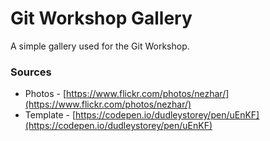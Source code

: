 # Git Workshop Gallery

A simple gallery used for the Git Workshop.

### Sources

* Photos - [https://www.flickr.com/photos/nezhar/](https://www.flickr.com/photos/nezhar/)
* Template - [https://codepen.io/dudleystorey/pen/uEnKF](https://codepen.io/dudleystorey/pen/uEnKF)
